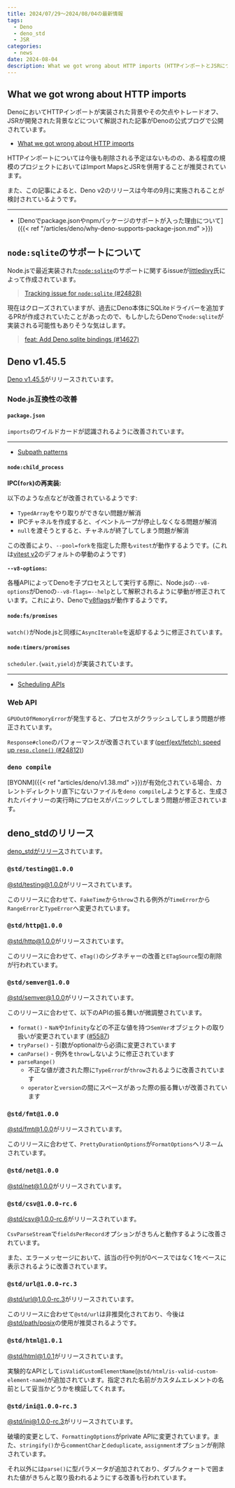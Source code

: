 ```yaml
---
title: 2024/07/29〜2024/08/04の最新情報
tags:
  - Deno
  - deno_std
  - JSR
categories:
  - news
date: 2024-08-04
description: What we got wrong about HTTP imports (HTTPインポートとJSRについて, Deno v2のリリース時期について, など), node:sqliteのサポートについて, Deno v1.45.5 (child_process.forkの再実装, Scheduling APIsの実装, など), deno_stdのリリース (@std/testingと@std/httpのv1がリリース, など)
---
```


## What we got wrong about HTTP imports

DenoにおいてHTTPインポートが実装された背景やその欠点やトレードオフ、JSRが開発された背景などについて解説された記事がDenoの公式ブログで公開されています。

- [What we got wrong about HTTP imports](https://deno.com/blog/http-imports)

HTTPインポートについては今後も削除される予定はないものの、ある程度の規模のプロジェクトにおいてはImport MapsとJSRを併用することが推奨されています。

また、この記事によると、Deno v2のリリースは今年の9月に実施されることが検討されているようです。

---

- [Denoでpackage.jsonやnpmパッケージのサポートが入った理由について]({{< ref "/articles/deno/why-deno-supports-package-json.md" >}})

## `node:sqlite`のサポートについて

Node.jsで最近実装された[`node:sqlite`](https://github.com/nodejs/node/pull/53752)のサポートに関するissueが[littledivy](https://github.com/littledivy)氏によって作成されています。

> [Tracking issue for `node:sqlite` (#24828)](https://github.com/denoland/deno/issues/24828)

現在はクローズされていますが、過去にDeno本体にSQLiteドライバーを追加するPRが作成されていたことがあったので、もしかしたらDenoで`node:sqlite`が実装される可能性もありそうな気はします。

> [feat: Add Deno.sqlite bindings (#14627)](https://github.com/denoland/deno/pull/14627)

## Deno v1.45.5

[Deno v1.45.5](https://github.com/denoland/deno/releases/tag/v1.45.5)がリリースされています。

### Node.js互換性の改善

#### `package.json`

`imports`のワイルドカードが認識されるように改善されています。

---

- [Subpath patterns](https://github.com/nodejs/node/blob/v22.5.1/doc/api/packages.md#subpath-patterns)

#### `node:child_process`

**IPC(`fork`)の再実装:**

以下のような点などが改善されているようです:

- `TypedArray`をやり取りができない問題が解消
- IPCチャネルを作成すると、イベントループが停止しなくなる問題が解消
- `null`を渡そうとすると、チャネルが終了してしまう問題が解消

この改善により、`--pool=fork`を指定した際も`vitest`が動作するようです。(これは[vitest v2](https://github.com/vitest-dev/vitest/discussions/5210)のデフォルトの挙動のようです)

**`--v8-options`:**

各種APIによってDenoを子プロセスとして実行する際に、Node.jsの`--v8-options`がDenoの`--v8-flags=--help`として解釈されるように挙動が修正されています。これにより、Denoで[v8flags](https://github.com/gulpjs/v8flags)が動作するようです。

#### `node:fs/promises`

`watch()`がNode.jsと同様に`AsyncIterable`を返却するように修正されています。

#### `node:timers/promises`

`scheduler.{wait,yield}`が実装されています。

---

- [Scheduling APIs](https://github.com/WICG/scheduling-apis)

### Web API

`GPUOutOfMemoryError`が発生すると、プロセスがクラッシュしてしまう問題が修正されています。

`Response#clone`のパフォーマンスが改善されています([perf(ext/fetch): speed up `resp.clone()` (#24812)](https://github.com/denoland/deno/pull/24812))

### `deno compile`

[BYONM]({{< ref "articles/deno/v1.38.md" >}})が有効化されている場合、カレントディレクトリ直下にないファイルを`deno compile`しようとすると、生成されたバイナリーの実行時にプロセスがパニックしてしまう問題が修正されています。

## deno_stdのリリース

[deno_stdがリリース](https://github.com/denoland/std/releases/tag/release-2024.08.02)されています。

### `@std/testing@1.0.0`

[@std/testing@1.0.0](https://jsr.io/@std/testing@1.0.0)がリリースされています。

このリリースに合わせて、`FakeTime`から`throw`される例外が`TimeError`から`RangeError`と`TypeError`へ変更されています。

### `@std/http@1.0.0`

[@std/http@1.0.0](https://jsr.io/@std/http@1.0.0)がリリースされています。

このリリースに合わせて、`eTag()`のシグネチャーの改善と`ETagSource`型の削除が行われています。

### `@std/semver@1.0.0`

[@std/semver@1.0.0](https://jsr.io/@std/semver@1.0.0)がリリースされています。

このリリースに合わせて、以下のAPIの振る舞いが微調整されています。

- `format()` - `NaN`や`Infinity`などの不正な値を持つ`SemVer`オブジェクトの取り扱いが変更されています ([#5587](https://github.com/denoland/std/pull/5587))
- `tryParse()` - 引数がoptionalから必須に変更されています
- `canParse()` - 例外を`throw`しないように修正されています
- `parseRange()`
  - 不正な値が渡された際に`TypeError`が`throw`されるように改善されています
  - `operator`と`version`の間にスペースがあった際の振る舞いが改善されています

### `@std/fmt@1.0.0`

[@std/fmt@1.0.0](https://jsr.io/@std/fmt@1.0.0)がリリースされています。

このリリースに合わせて、`PrettyDurationOptions`が`FormatOptions`へリネームされています。

### `@std/net@1.0.0`

[@std/net@1.0.0](https://jsr.io/@std/net@1.0.0)がリリースされています。

### `@std/csv@1.0.0-rc.6`

[@std/csv@1.0.0-rc.6](https://jsr.io/@std/csv@1.0.0-rc.6)がリリースされています。

`CsvParseStream`で`fieldsPerRecord`オプションがきちんと動作するように改善されています。

また、エラーメッセージにおいて、該当の行や列が0ベースではなく1をベースに表示されるように改善されています。

### `@std/url@1.0.0-rc.3`

[@std/url@1.0.0-rc.3](https://jsr.io/@std/url@1.0.0-rc.3)がリリースされています。

このリリースに合わせて`@std/url`は非推奨化されており、今後は[@std/path/posix](https://jsr.io/@std/path@1.0.2)の使用が推奨されるようです。

### `@std/html@1.0.1`

[@std/html@1.0.1](https://jsr.io/@std/html@1.0.1)がリリースされています。

実験的なAPIとして`isValidCustomElementName`(`@std/html/is-valid-custom-element-name`)が追加されています。指定された名前がカスタムエレメントの名前として妥当かどうかを検証してくれます。

### `@std/ini@1.0.0-rc.3`

[@std/ini@1.0.0-rc.3](https://jsr.io/@std/ini@1.0.0-rc.3)がリリースされています。

破壊的変更として、`FormattingOptions`がprivate APIに変更されています。また、`stringify()`から`commentChar`と`deduplicate`, `assignment`オプションが削除されています。

それ以外には`parse()`に型パラメータが追加されており、ダブルクォートで囲まれた値がきちんと取り扱われるようにする改善も行われています。

